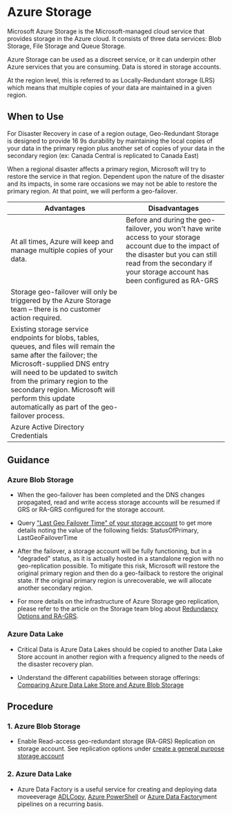 
# Azure Storage

Microsoft Azure Storage is the Microsoft-managed cloud service that provides storage in the Azure cloud. It consists of three data services: Blob Storage, File Storage and Queue Storage.


Azure Storage can be used as a discreet service, or it can underpin other Azure services that you are consuming. Data is stored in storage accounts.


At the region level, this is referred to as Locally-Redundant storage (LRS) which means that multiple copies of your data are maintained in a given region.

## When to Use

For Disaster Recovery in case of a region outage, Geo-Redundant Storage is designed to provide 16 9s durability by maintaining the local copies of your data in the primary region plus another set of copies of your data in the secondary region (ex: Canada Central is replicated to Canada East)


When a regional disaster affects a primary region, Microsoft will try to restore the service in that region. Dependent upon the nature of the disaster and its impacts, in some rare occasions we may not be able to restore the primary region. At that point, we will perform a geo-failover.

| __Advantages__ | __Disadvantages__ |
|------------------------------|----------------------------|
|At all times, Azure will keep and manage multiple copies of your data.  | Before and during the geo-failover, you won't have write access to your storage account due to the impact of the disaster but you can still read from the secondary if your storage account has been configured as RA-GRS   |
| Storage geo-failover will only be triggered by the Azure Storage team – there is no customer action required.   | |
| Existing storage service endpoints for blobs, tables, queues, and files will remain the same after the failover; the Microsoft-supplied DNS entry will need to be updated to switch from the primary region to the secondary region. Microsoft will perform this update automatically as part of the geo-failover process.  | |
| Azure Active Directory Credentials   | |


## Guidance

### Azure Blob Storage

* When the geo-failover has been completed and the DNS changes propagated, read and write access storage accounts will be resumed if GRS or RA-GRS configured for the storage account.

* Query ["Last Geo Failover Time" of your storage account](https://msdn.microsoft.com/library/azure/ee460802.aspx)  to get more details noting the value of the following fields: StatusOfPrimary, LastGeoFailoverTime

* After the failover, a storage account will be fully functioning, but in a "degraded" status, as it is actually hosted in a standalone region with no geo-replication possible. To mitigate this risk, Microsoft will restore the original primary region and then do a geo-failback to restore the original state. If the original primary region is unrecoverable, we will allocate another secondary region.

* For more details on the infrastructure of Azure Storage geo replication, please refer to the article on the Storage team blog about [Redundancy Options and RA-GRS](https://blogs.msdn.microsoft.com/windowsazurestorage/2013/12/11/windows-azure-storage-redundancy-options-and-read-access-geo-redundant-storage/).

### Azure Data Lake

* Critical Data is Azure Data Lakes should be copied to  another Data Lake Store account in another region with a frequency aligned to the needs of the disaster recovery plan.

* Understand the different capabilities between storage offerings: [Comparing Azure Data Lake Store and Azure Blob Storage](https://docs.microsoft.com/en-us/azure/data-lake-store/data-lake-store-comparison-with-blob-storage)

## Procedure

### 1. Azure Blob Storage

* Enable Read-access geo-redundant storage (RA-GRS) Replication on storage account. See replication options under [create a general purpose storage account](https://docs.microsoft.com/en-us/azure/storage/common/storage-quickstart-create-account?toc=%2Fazure%2Fstorage%2Fblobs%2Ftoc.json&tabs=portal#create-a-general-purpose-storage-account)

### 2. Azure Data Lake

* Azure Data Factory is a useful service for creating and deploying data moveeverage [ADLCopy](https://docs.microsoft.com/en-us/azure/data-lake-store/data-lake-store-copy-data-azure-storage-blob), [Azure PowerShell](https://docs.microsoft.com/en-us/azure/data-lake-store/data-lake-store-get-started-powershell) or [Azure Data Factory](https://docs.microsoft.com/en-us/azure/data-factory/connector-azure-data-lake-store)ment pipelines on a recurring basis.






